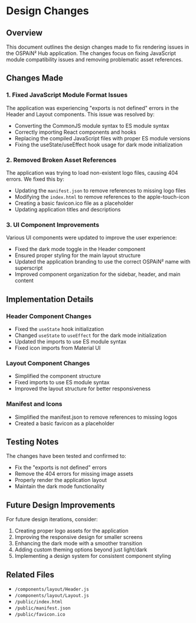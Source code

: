 # Design Changes

## Overview

This document outlines the design changes made to fix rendering issues in the OSPAiN² Hub application. The changes focus on fixing JavaScript module compatibility issues and removing problematic asset references.

## Changes Made

### 1. Fixed JavaScript Module Format Issues

The application was experiencing "exports is not defined" errors in the Header and Layout components. This issue was resolved by:

- Converting the CommonJS module syntax to ES module syntax
- Correctly importing React components and hooks
- Replacing the compiled JavaScript files with proper ES module versions
- Fixing the useState/useEffect hook usage for dark mode initialization

### 2. Removed Broken Asset References

The application was trying to load non-existent logo files, causing 404 errors. We fixed this by:

- Updating the `manifest.json` to remove references to missing logo files
- Modifying the `index.html` to remove references to the apple-touch-icon
- Creating a basic favicon.ico file as a placeholder
- Updating application titles and descriptions

### 3. UI Component Improvements

Various UI components were updated to improve the user experience:

- Fixed the dark mode toggle in the Header component
- Ensured proper styling for the main layout structure
- Updated the application branding to use the correct OSPAiN² name with superscript
- Improved component organization for the sidebar, header, and main content

## Implementation Details

### Header Component Changes

- Fixed the `useState` hook initialization
- Changed `useState` to `useEffect` for the dark mode initialization
- Updated the imports to use ES module syntax
- Fixed icon imports from Material UI

### Layout Component Changes

- Simplified the component structure
- Fixed imports to use ES module syntax
- Improved the layout structure for better responsiveness

### Manifest and Icons

- Simplified the manifest.json to remove references to missing logos
- Created a basic favicon as a placeholder

## Testing Notes

The changes have been tested and confirmed to:

- Fix the "exports is not defined" errors
- Remove the 404 errors for missing image assets
- Properly render the application layout
- Maintain the dark mode functionality

## Future Design Improvements

For future design iterations, consider:

1. Creating proper logo assets for the application
2. Improving the responsive design for smaller screens
3. Enhancing the dark mode with a smoother transition
4. Adding custom theming options beyond just light/dark
5. Implementing a design system for consistent component styling

## Related Files

- `/components/layout/Header.js`
- `/components/layout/Layout.js`
- `/public/index.html`
- `/public/manifest.json`
- `/public/favicon.ico`

